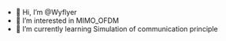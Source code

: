- 👋 Hi, I’m @Wyflyer
- 👀 I’m interested in MIMO_OFDM
- 🌱 I’m currently learning Simulation of communication principle

<!---
Wyflyer/Wyflyer is a ✨ special ✨ repository because its `README.md` (this file) appears on your GitHub profile.
You can click the Preview link to take a look at your changes.
--->
